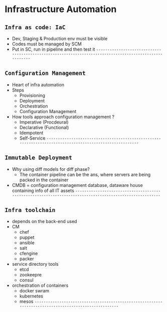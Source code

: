 # Infrastructure Automation
## `Infra as code: IaC`
  - Dev, Staging & Production env must be visible
  - Codes must be managed by SCM
  - Put in SC, run in pipeline and then test it
`--------------------------------------------------------------------------------------------------------`
## `Configuration Management`
  - Heart of infra automation
  - Steps
    - Provisioning
    - Deployment
    - Orchestration
    - Configuration Management
  - How tools approach configuration management ?
    - Imperative (Procdeural)
    - Declarative (Functional)
    - Idempotent
    - Self-Service
`--------------------------------------------------------------------------------------------------------`
## `Immutable Deployment`
  - Why using diff models for diff phase?
    - The container pipeline can be the ans, where servers are being packed in the container
  - CMDB = configuration management database, dataware house containing info of all IT assets
`--------------------------------------------------------------------------------------------------------`
## `Infra toolchain`
  - depends on the back-end used
  - CM
    - chef
    - puppet
    - ansible
    - salt
    - cfengine
    - packer
  - service directory tools
    - etcd
    - zookeepre
    - consul
  - orchestration of containers 
    - docker swram
    - kubernetes
    - mesos
`-----------------------------------------------------------------------------------------------------`
